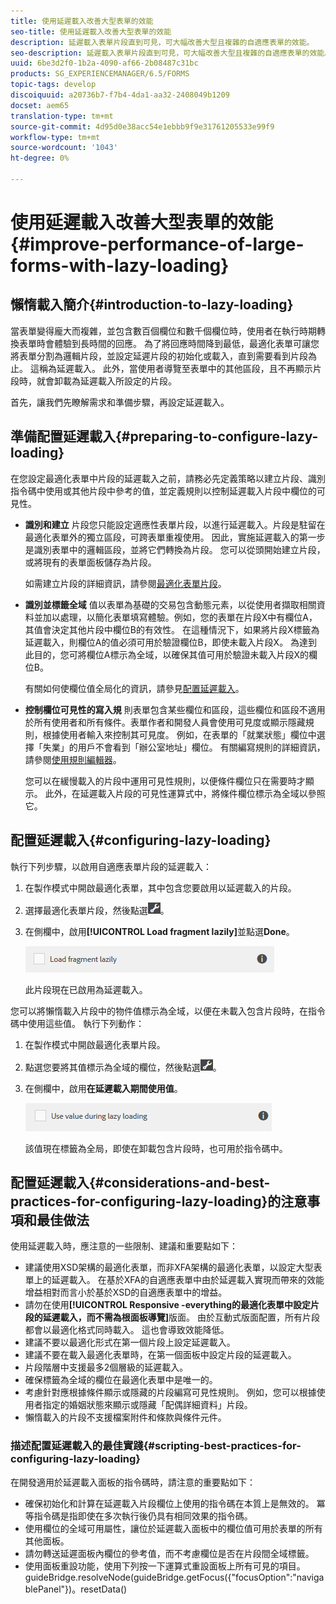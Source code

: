 ```yaml
---
title: 使用延遲載入改善大型表單的效能
seo-title: 使用延遲載入改善大型表單的效能
description: 延遲載入表單片段直到可見，可大幅改善大型且複雜的自適應表單的效能。
seo-description: 延遲載入表單片段直到可見，可大幅改善大型且複雜的自適應表單的效能。
uuid: 6be3d2f0-1b2a-4090-af66-2b08487c31bc
products: SG_EXPERIENCEMANAGER/6.5/FORMS
topic-tags: develop
discoiquuid: a20736b7-f7b4-4da1-aa32-2408049b1209
docset: aem65
translation-type: tm+mt
source-git-commit: 4d95d0e38acc54e1ebbb9f9e31761205533e99f9
workflow-type: tm+mt
source-wordcount: '1043'
ht-degree: 0%

---
```



# 使用延遲載入改善大型表單的效能{#improve-performance-of-large-forms-with-lazy-loading}

## 懶惰載入簡介{#introduction-to-lazy-loading}

當表單變得龐大而複雜，並包含數百個欄位和數千個欄位時，使用者在執行時期轉換表單時會體驗到長時間的回應。 為了將回應時間降到最低，最適化表單可讓您將表單分割為邏輯片段，並設定延遲片段的初始化或載入，直到需要看到片段為止。 這稱為延遲載入。 此外，當使用者導覽至表單中的其他區段，且不再顯示片段時，就會卸載為延遲載入所設定的片段。

首先，讓我們先瞭解需求和準備步驟，再設定延遲載入。

## 準備配置延遲載入{#preparing-to-configure-lazy-loading}

在您設定最適化表單中片段的延遲載入之前，請務必先定義策略以建立片段、識別指令碼中使用或其他片段中參考的值，並定義規則以控制延遲載入片段中欄位的可見性。

* **識別和建立**
片段您只能設定適應性表單片段，以進行延遲載入。片段是駐留在最適化表單外的獨立區段，可跨表單重複使用。 因此，實施延遲載入的第一步是識別表單中的邏輯區段，並將它們轉換為片段。 您可以從頭開始建立片段，或將現有的表單面板儲存為片段。

   如需建立片段的詳細資訊，請參閱[最適化表單片段](../../forms/using/adaptive-form-fragments.md)。

* **識別並標籤全域**
值以表單為基礎的交易包含動態元素，以從使用者擷取相關資料並加以處理，以簡化表單填寫體驗。例如，您的表單在片段X中有欄位A，其值會決定其他片段中欄位B的有效性。 在這種情況下，如果將片段X標籤為延遲載入，則欄位A的值必須可用於驗證欄位B，即使未載入片段X。 為達到此目的，您可將欄位A標示為全域，以確保其值可用於驗證未載入片段X的欄位B。

   有關如何使欄位值全局化的資訊，請參見[配置延遲載入](../../forms/using/lazy-loading-adaptive-forms.md#p-configuring-lazy-loading-p)。

* **控制欄位可見性的寫入規**
則表單包含某些欄位和區段，這些欄位和區段不適用於所有使用者和所有條件。表單作者和開發人員會使用可見度或顯示隱藏規則，根據使用者輸入來控制其可見度。 例如，在表單的「就業狀態」欄位中選擇「失業」的用戶不會看到「辦公室地址」欄位。 有關編寫規則的詳細資訊，請參閱[使用規則編輯器](../../forms/using/rule-editor.md)。

   您可以在緩慢載入的片段中運用可見性規則，以便條件欄位只在需要時才顯示。 此外，在延遲載入片段的可見性運算式中，將條件欄位標示為全域以參照它。

## 配置延遲載入{#configuring-lazy-loading}

執行下列步驟，以啟用自適應表單片段的延遲載入：

1. 在製作模式中開啟最適化表單，其中包含您要啟用以延遲載入的片段。
1. 選擇最適化表單片段，然後點選![cmppr](assets/cmppr.png)。
1. 在側欄中，啟用&#x200B;**[!UICONTROL Load fragment lazily]**&#x200B;並點選&#x200B;**Done**。

   ![啟用最適化表單片段的延遲載入](assets/lazy-loading-fragment.png)

   此片段現在已啟用為延遲載入。

您可以將懶惰載入片段中的物件值標示為全域，以便在未載入包含片段時，在指令碼中使用這些值。 執行下列動作：

1. 在製作模式中開啟最適化表單片段。
1. 點選您要將其值標示為全域的欄位，然後點選![cmppr](assets/cmppr.png)。
1. 在側欄中，啟用&#x200B;**在延遲載入期間使用值**。

   ![側欄中的延遲載入欄位](assets/enable-lazy-loading.png)

   該值現在標籤為全局，即使在卸載包含片段時，也可用於指令碼中。

## 配置延遲載入{#considerations-and-best-practices-for-configuring-lazy-loading}的注意事項和最佳做法

使用延遲載入時，應注意的一些限制、建議和重要點如下：

* 建議使用XSD架構的最適化表單，而非XFA架構的最適化表單，以設定大型表單上的延遲載入。 在基於XFA的自適應表單中由於延遲載入實現而帶來的效能增益相對而言小於基於XSD的自適應表單中的增益。
* 請勿在使用&#x200B;**[!UICONTROL Responsive -everything的最適化表單中設定片段的延遲載入，而不需為根面板導覽]**&#x200B;版面。 由於互動式版面配置，所有片段都會以最適化格式同時載入。 這也會導致效能降低。
* 建議不要以最適化形式在第一個片段上設定延遲載入。
* 建議不要在載入最適化表單時，在第一個面板中設定片段的延遲載入。
* 片段階層中支援最多2個層級的延遲載入。
* 確保標籤為全域的欄位在最適化表單中是唯一的。
* 考慮針對應根據條件顯示或隱藏的片段編寫可見性規則。 例如，您可以根據使用者指定的婚姻狀態來顯示或隱藏「配偶詳細資料」片段。
* 懶惰載入的片段不支援檔案附件和條款與條件元件。

### 描述配置延遲載入的最佳實踐{#scripting-best-practices-for-configuring-lazy-loading}

在開發適用於延遲載入面板的指令碼時，請注意的重要點如下：

* 確保初始化和計算在延遲載入片段欄位上使用的指令碼在本質上是無效的。 冪等指令碼是指即使在多次執行後仍具有相同效果的指令碼。
* 使用欄位的全域可用屬性，讓位於延遲載入面板中的欄位值可用於表單的所有其他面板。
* 請勿轉送延遲面板內欄位的參考值，而不考慮欄位是否在片段間全域標籤。
* 使用面板重設功能，使用下列按一下運算式重設面板上所有可見的項目。\
   guideBridge.resolveNode(guideBridge.getFocus({&quot;focusOption&quot;:&quot;navigablePanel&quot;})。resetData()

